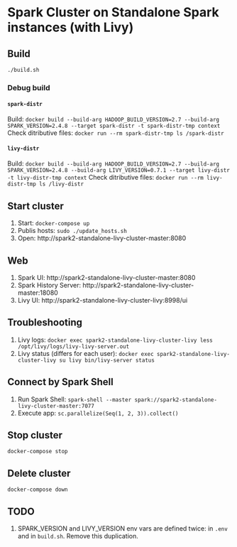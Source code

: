 # Spark Cluster on Standalone Spark instances (with Livy)

## Build
`./build.sh`

### Debug build
#### `spark-distr`
Build: `docker build --build-arg HADOOP_BUILD_VERSION=2.7 --build-arg SPARK_VERSION=2.4.8 --target spark-distr -t spark-distr-tmp context`
Check ditributive files: `docker run --rm spark-distr-tmp ls /spark-distr`
#### `livy-distr`
Build: `docker build --build-arg HADOOP_BUILD_VERSION=2.7 --build-arg SPARK_VERSION=2.4.8 --build-arg LIVY_VERSION=0.7.1 --target livy-distr -t livy-distr-tmp context`
Check ditributive files: `docker run --rm livy-distr-tmp ls /livy-distr`

## Start cluster
1. Start: `docker-compose up`
2. Publis hosts: `sudo ./update_hosts.sh`
3. Open: http://spark2-standalone-livy-cluster-master:8080

## Web
1. Spark UI: http://spark2-standalone-livy-cluster-master:8080
2. Spark History Server: http://spark2-standalone-livy-cluster-master:18080
3. Livy UI: http://spark2-standalone-livy-cluster-livy:8998/ui

## Troubleshooting
1. Livy logs: `docker exec spark2-standalone-livy-cluster-livy less /opt/livy/logs/livy-livy-server.out`
2. Livy status (differs for each user): `docker exec spark2-standalone-livy-cluster-livy su livy bin/livy-server status`

## Connect by Spark Shell
1. Run Spark Shell: `spark-shell --master spark://spark2-standalone-livy-cluster-master:7077`
2. Execute app: `sc.parallelize(Seq(1, 2, 3)).collect()`

## Stop cluster
`docker-compose stop`

## Delete cluster
`docker-compose down`


## TODO
1. SPARK_VERSION and LIVY_VERSION env vars are defined twice: in `.env` and in `build.sh`. Remove this duplication.
